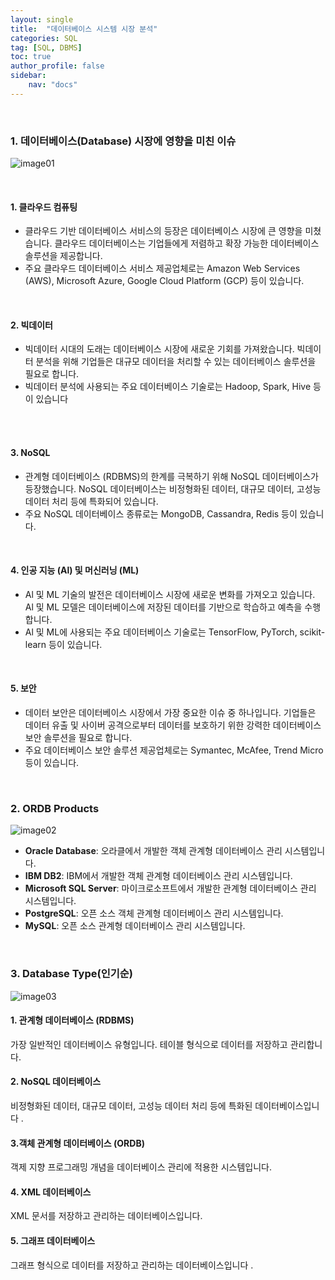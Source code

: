 ```yaml
---
layout: single
title:  "데이터베이스 시스템 시장 분석"
categories: SQL
tag: [SQL, DBMS]
toc: true
author_profile: false
sidebar:
    nav: "docs"
---
```


<br/>

### 1. 데이터베이스(Database) 시장에 영향을 미친 이슈

![image01](../../images/2024-10-05-02_Database_Marketing_Analysis/image01.png)

<br/>

#### 1. 클라우드 컴퓨팅

- 클라우드 기반 데이터베이스 서비스의 등장은 데이터베이스 시장에 큰 영향을 미쳤습니다. 클라우드 데이터베이스는 기업들에게 저렴하고 확장 가능한 데이터베이스 솔루션을 제공합니다.
- 주요 클라우드 데이터베이스 서비스 제공업체로는 Amazon Web Services (AWS), Microsoft Azure, Google Cloud Platform (GCP) 등이 있습니다.

<br/>

#### 2. 빅데이터

- 빅데이터 시대의 도래는 데이터베이스 시장에 새로운 기회를 가져왔습니다. 빅데이터 분석을 위해 기업들은 대규모 데이터을 처리할 수 있는 데이터베이스 솔루션을 필요로 합니다.
-  빅데이터 분석에 사용되는 주요 데이터베이스 기술로는 Hadoop, Spark, Hive 등이 있습니다

<br/>

<br/>

#### 3. NoSQL

- 관계형 데이터베이스 (RDBMS)의 한계를 극복하기 위해 NoSQL 데이터베이스가 등장했습니다. NoSQL 데이터베이스는 비정형화된 데이터, 대규모 데이터, 고성능 데이터 처리 등에 특화되어 있습니다.
- 주요 NoSQL 데이터베이스 종류로는 MongoDB, Cassandra, Redis 등이 있습니다.

<br/>

#### 4. 인공 지능 (Al) 및 머신러닝 (ML)

- Al 및 ML 기술의 발전은 데이터베이스 시장에 새로운 변화를 가져오고 있습니다. Al 및 ML 모델은 데이터베이스에 저장된 데이터를 기반으로 학습하고 예측을 수행합니다.
- Al 및 ML에 사용되는 주요 데이터베이스 기술로는 TensorFlow, PyTorch, scikit-learn 등이 있습니다.

<br/>

#### 5. 보안

- 데이터 보안은 데이터베이스 시장에서 가장 중요한 이슈 중 하나입니다. 기업들은 데이터 유출 및 사이버 공격으로부터 데이터를 보호하기 위한 강력한 데이터베이스 보안 솔루션을 필요로 합니다.
- 주요 데이터베이스 보안 솔루션 제공업체로는 Symantec, McAfee, Trend Micro 등이 있습니다.

<br/>

### 2. ORDB Products

![image02](../../images/2024-10-05-02_Database_Marketing_Analysis/image02.png)

- **Oracle Database**: 오라클에서 개발한 객체 관계형 데이터베이스 관리 시스템입니다.
- **IBM DB2**: IBM에서 개발한 객체 관계형 데이터베이스 관리 시스템입니다.
- **Microsoft SQL Server**: 마이크로소프트에서 개발한 관계형 데이터베이스 관리 시스템입니다.
- **PostgreSQL**: 오픈 소스 객체 관계형 데이터베이스 관리 시스템입니다.
- **MySQL**: 오픈 소스 관계형 데이터베이스 관리 시스템입니다.

<br/>

### 3. Database Type(인기순)

![image03](../../images/2024-10-05-02_Database_Marketing_Analysis/image03.png)

#### 1. **관계형 데이터베이스 (RDBMS)**

 가장 일반적인 데이터베이스 유형입니다. 테이블 형식으로 데이터를 저장하고 관리합니다.

#### 2. NoSQL 데이터베이스

 비정형화된 데이터, 대규모 데이터, 고성능 데이터 처리 등에 특화된 데이터베이스입니다 .

#### 3.**객체 관계형 데이터베이스 (ORDB)**

 객제 지향 프로그래밍 개념을 데이터베이스 관리에 적용한 시스템입니다.

#### 4. XML 데이터베이스 

XML 문서를 저장하고 관리하는 데이터베이스입니다.

#### 5. 그래프 데이터베이스

 그래프 형식으로 데이터를 저장하고 관리하는 데이터베이스입니다 .

<br/>